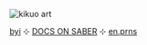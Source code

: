 ![kikuo art](https://i.pinimg.com/474x/30/1a/c2/301ac22cc8d6d9758a9dc2e05398ee64.jpg)

[byi](https://rentry.co/byikeith) ⊹ [DOCS ON SABER](https://docs.google.com/document/d/1RKRII7Msmv7W0aWZl7uptXxO8_GdvuQw-poRB7X5oOo/edit?tab=t.0) ⊹ [en.prns](https://en.pronouns.page/@happilyhazel)

<!--
**keitheatsteeth/keitheatsteeth** is a ✨ _special_ ✨ repository because its `README.md` (this file) appears on your GitHub profile.

Here are some ideas to get you started:

- 🔭 I’m currently working on ...
- 🌱 I’m currently learning ...
- 👯 I’m looking to collaborate on ...
- 🤔 I’m looking for help with ...
- 💬 Ask me about ...
- 📫 How to reach me: ...
- 😄 Pronouns: ...
- ⚡ Fun fact: ...
-->
